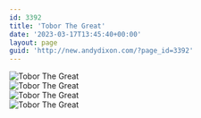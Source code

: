 ```yaml
---
id: 3392
title: 'Tobor The Great'
date: '2023-03-17T13:45:40+00:00'
layout: page
guid: 'http://new.andydixon.com/?page_id=3392'
---
```


![Tobor The Great](https://i0.wp.com/assets.g8x2.ldn.idrivee2-23.com/posters/Tobor%20The%20Great%2001.jpg?w=1200&ssl=1 "Tobor The Great")  
![Tobor The Great](https://i0.wp.com/assets.g8x2.ldn.idrivee2-23.com/posters/Tobor%20The%20Great%2002.jpg?w=1200&ssl=1 "Tobor The Great")  
![Tobor The Great](https://i0.wp.com/assets.g8x2.ldn.idrivee2-23.com/posters/Tobor%20The%20Great%2003.jpg?w=1200&ssl=1 "Tobor The Great")  
![Tobor The Great](https://i0.wp.com/assets.g8x2.ldn.idrivee2-23.com/posters/Tobor%20The%20Great%2004.jpg?w=1200&ssl=1 "Tobor The Great")